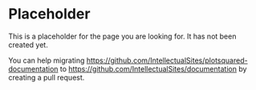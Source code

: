 # Placeholder

This is a placeholder for the page you are looking for. It has not been created yet.

You can help migrating https://github.com/IntellectualSites/plotsquared-documentation to https://github.com/IntellectualSites/documentation by creating a pull request.
